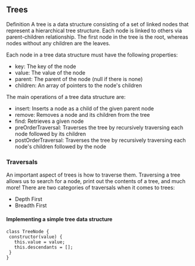 ## Trees
Definition
A tree is a data structure consisting of a set of linked nodes that represent a hierarchical tree structure. Each node is linked to others via parent-children relationship. The first node in the tree is the root, whereas nodes without any children are the leaves.

Each node in a tree data structure must have the following properties:

- key: The key of the node
- value: The value of the node
- parent: The parent of the node (null if there is none)
- children: An array of pointers to the node's children

The main operations of a tree data structure are:

- insert: Inserts a node as a child of the given parent node
- remove: Removes a node and its children from the tree
- find: Retrieves a given node
- preOrderTraversal: Traverses the tree by recursively traversing each node followed by its children
- postOrderTraversal: Traverses the tree by recursively traversing each node's children  followed by the node

### Traversals

An important aspect of trees is how to traverse them. Traversing a tree allows us to search for a node, print out the contents of a tree, and much more! There are two categories of traversals when it comes to trees:

- Depth First
- Breadth First

 ####  Implementing a simple tree data structure
 ``` 
class TreeNode {
  constructor(value) {
    this.value = value;
    this.descendants = [];
  }
}
```

